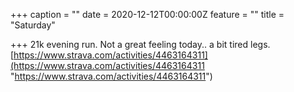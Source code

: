 +++
caption = ""
date = 2020-12-12T00:00:00Z
feature = ""
title = "Saturday"

+++
21k evening run. Not a great feeling today.. a bit tired legs. [https://www.strava.com/activities/4463164311](https://www.strava.com/activities/4463164311 "https://www.strava.com/activities/4463164311")